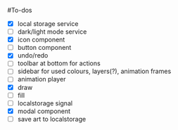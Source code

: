 #To-dos

- [x] local storage service
- [ ] dark/light mode service
- [x] icon component
- [ ] button component
- [x] undo/redo
- [ ] toolbar at bottom for actions
- [ ] sidebar for used colours, layers(?), animation frames
- [ ] animation player
- [x] draw
- [ ] fill
- [ ] localstorage signal
- [x] modal component
- [ ] save art to localstorage